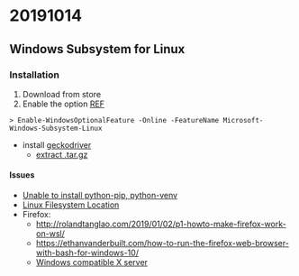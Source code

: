 # 20191014

## Windows Subsystem for Linux
### Installation
1. Download from store
2. Enable the option [REF](https://docs.microsoft.com/en-us/windows/wsl/install-win10?redirectedfrom=MSDN)
```
> Enable-WindowsOptionalFeature -Online -FeatureName Microsoft-Windows-Subsystem-Linux
```
* install [geckodriver](https://github.com/mozilla/geckodriver/releases/tag/v0.26.0)
	* [extract .tar.gz](https://www.interserver.net/tips/kb/extract-tar-gz-files-using-linux-command-line/)
#### Issues
* [Unable to install python-pip, python-venv](https://askubuntu.com/questions/1061486/unable-to-locate-package-python-pip-when-trying-to-install-from-fresh-18-04-in)
* [Linux Filesystem Location](https://www.howtogeek.com/261383/how-to-access-your-ubuntu-bash-files-in-windows-and-your-windows-system-drive-in-bash/)
* Firefox:
	* http://rolandtanglao.com/2019/01/02/p1-howto-make-firefox-work-on-wsl/
	* https://ethanvanderbuilt.com/how-to-run-the-firefox-web-browser-with-bash-for-windows-10/
	* [Windows compatible X server](https://sourceforge.net/projects/xming/files/latest/download)
<!--stackedit_data:
eyJoaXN0b3J5IjpbMTMzNDQ3MDE4NCw3MjEwMDk1MywxNzQ4Mj
Q2MjcyXX0=
-->